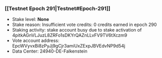 ### [[Testnet Epoch 291|Testnet#Epoch-291]]
* Stake level: **None**
* Stake reason: Insufficient vote credits: 0 credits earned in epoch 290
* Staking activity: stake account busy due to stake activation of 4pitkAGnVLJuzL8ZRFo1sDKYrQAZnLLvFV9TV6tXczm9
* Vote account address: EpcWVyvxBi8zPyJj9gCjr3amiUxZExpJBVEdvNP9d54j
* Data Center: 24940-DE-Falkenstein